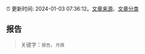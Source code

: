 :alarm_clock: 更新时间: 2024-01-03 07:36:12。[文章来源](/README.md)、[文章分类](/TAGS.md)

## 报告


> 关键字：`报告`、`月报`



